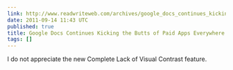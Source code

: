 ```yaml
---
link: http://www.readwriteweb.com/archives/google_docs_continues_kicking_the_butts_of_paid_ap.php
date: 2011-09-14 11:43 UTC
published: true
title: Google Docs Continues Kicking the Butts of Paid Apps Everywhere
tags: []
---
```


I do not appreciate the new Complete Lack of Visual Contrast feature.
